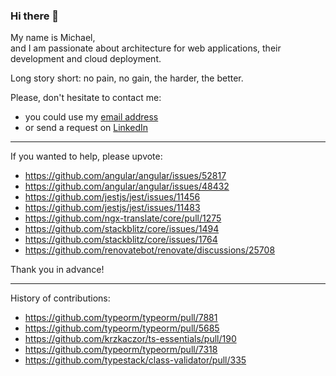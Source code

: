 ### Hi there 👋

My name is Michael,  
and I am passionate about architecture for web applications, their development and cloud deployment.

Long story short: no pain, no gain, the harder, the better.


Please, don't hesitate to contact me:

- you could use my [email address](mailto:m@sudo.eu)
- or send a request on [LinkedIn](http://linkedin.com/in/michael-gusev/)

---

If you wanted to help, please upvote:

- https://github.com/angular/angular/issues/52817
- https://github.com/angular/angular/issues/48432
- https://github.com/jestjs/jest/issues/11456
- https://github.com/jestjs/jest/issues/11483
- https://github.com/ngx-translate/core/pull/1275
- https://github.com/stackblitz/core/issues/1494
- https://github.com/stackblitz/core/issues/1764
- https://github.com/renovatebot/renovate/discussions/25708

Thank you in advance!

---

History of contributions:

- https://github.com/typeorm/typeorm/pull/7881
- https://github.com/typeorm/typeorm/pull/5685
- https://github.com/krzkaczor/ts-essentials/pull/190
- https://github.com/typeorm/typeorm/pull/7318
- https://github.com/typestack/class-validator/pull/335
